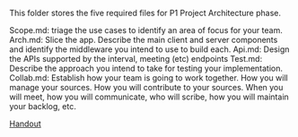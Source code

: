 This folder stores the five required files for P1 Project Architecture phase.

Scope.md: triage the use cases to identify an area of focus for your team.
Arch.md: Slice the app. Describe the main client and server components and identify the middleware you intend to use to build each. 
Api.md: Design the APIs supported by the interval, meeting (etc) endpoints
Test.md: Describe the approach you intend to take for testing your implementation.
Collab.md: Establish how your team is going to work together. How you will manage your sources. How you will contribute to your sources. When you will meet, how you will communicate, who will scribe, how you will maintain your backlog, etc.

[Handout](https://docs.google.com/document/d/1-VHavoGppWTVAineryO-NlzCJdTgDJ3_fJS8DzKlwZM/edit?usp=sharing)
